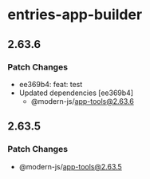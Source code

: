 # entries-app-builder

## 2.63.6

### Patch Changes

- ee369b4: feat: test
- Updated dependencies [ee369b4]
  - @modern-js/app-tools@2.63.6

## 2.63.5

### Patch Changes

- @modern-js/app-tools@2.63.5
